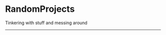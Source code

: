 # RandomProjects
Tinkering with stuff and messing around

----------------------------------------------
